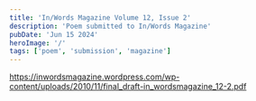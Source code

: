 ```yaml
---
title: 'In/Words Magazine Volume 12, Issue 2'
description: 'Poem submitted to In/Words Magazine'
pubDate: 'Jun 15 2024'
heroImage: '/'
tags: ['poem', 'submission', 'magazine']
---
```


https://inwordsmagazine.wordpress.com/wp-content/uploads/2010/11/final_draft-in_wordsmagazine_12-2.pdf
